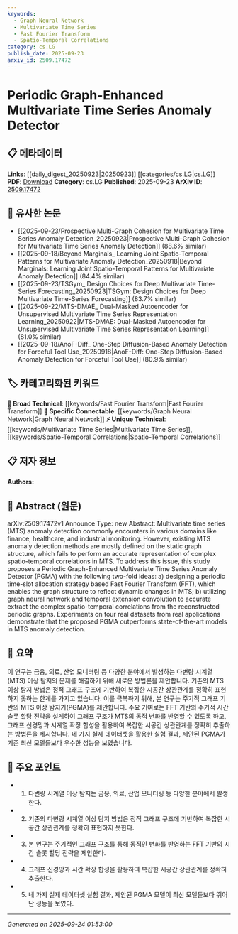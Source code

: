 ```yaml
---
keywords:
  - Graph Neural Network
  - Multivariate Time Series
  - Fast Fourier Transform
  - Spatio-Temporal Correlations
category: cs.LG
publish_date: 2025-09-23
arxiv_id: 2509.17472
---
```


<!-- KEYWORD_LINKING_METADATA:
{
  "processed_timestamp": "2025-09-24T01:53:00.597394",
  "vocabulary_version": "1.0",
  "selected_keywords": [
    "Graph Neural Network",
    "Multivariate Time Series",
    "Fast Fourier Transform",
    "Spatio-Temporal Correlations"
  ],
  "rejected_keywords": [],
  "similarity_scores": {
    "Graph Neural Network": 0.85,
    "Multivariate Time Series": 0.78,
    "Fast Fourier Transform": 0.72,
    "Spatio-Temporal Correlations": 0.77
  },
  "extraction_method": "AI_prompt_based",
  "budget_applied": true,
  "candidates_json": {
    "candidates": [
      {
        "surface": "Graph Neural Network",
        "canonical": "Graph Neural Network",
        "aliases": [
          "GNN"
        ],
        "category": "specific_connectable",
        "rationale": "Graph Neural Networks are central to the proposed method, enhancing connectivity with existing literature on neural network applications.",
        "novelty_score": 0.45,
        "connectivity_score": 0.88,
        "specificity_score": 0.8,
        "link_intent_score": 0.85
      },
      {
        "surface": "Multivariate Time Series",
        "canonical": "Multivariate Time Series",
        "aliases": [
          "MTS"
        ],
        "category": "unique_technical",
        "rationale": "The focus on multivariate time series is unique and crucial for understanding the context of anomaly detection in this study.",
        "novelty_score": 0.65,
        "connectivity_score": 0.7,
        "specificity_score": 0.85,
        "link_intent_score": 0.78
      },
      {
        "surface": "Fast Fourier Transform",
        "canonical": "Fast Fourier Transform",
        "aliases": [
          "FFT"
        ],
        "category": "broad_technical",
        "rationale": "FFT is used in the periodic time-slot allocation strategy, linking to broader technical discussions on signal processing.",
        "novelty_score": 0.4,
        "connectivity_score": 0.75,
        "specificity_score": 0.65,
        "link_intent_score": 0.72
      },
      {
        "surface": "Spatio-Temporal Correlations",
        "canonical": "Spatio-Temporal Correlations",
        "aliases": [],
        "category": "unique_technical",
        "rationale": "Understanding spatio-temporal correlations is essential for the proposed anomaly detection method, offering a unique perspective.",
        "novelty_score": 0.68,
        "connectivity_score": 0.67,
        "specificity_score": 0.82,
        "link_intent_score": 0.77
      }
    ],
    "ban_list_suggestions": [
      "anomaly detection",
      "periodic graphs"
    ]
  },
  "decisions": [
    {
      "candidate_surface": "Graph Neural Network",
      "resolved_canonical": "Graph Neural Network",
      "decision": "linked",
      "scores": {
        "novelty": 0.45,
        "connectivity": 0.88,
        "specificity": 0.8,
        "link_intent": 0.85
      }
    },
    {
      "candidate_surface": "Multivariate Time Series",
      "resolved_canonical": "Multivariate Time Series",
      "decision": "linked",
      "scores": {
        "novelty": 0.65,
        "connectivity": 0.7,
        "specificity": 0.85,
        "link_intent": 0.78
      }
    },
    {
      "candidate_surface": "Fast Fourier Transform",
      "resolved_canonical": "Fast Fourier Transform",
      "decision": "linked",
      "scores": {
        "novelty": 0.4,
        "connectivity": 0.75,
        "specificity": 0.65,
        "link_intent": 0.72
      }
    },
    {
      "candidate_surface": "Spatio-Temporal Correlations",
      "resolved_canonical": "Spatio-Temporal Correlations",
      "decision": "linked",
      "scores": {
        "novelty": 0.68,
        "connectivity": 0.67,
        "specificity": 0.82,
        "link_intent": 0.77
      }
    }
  ]
}
-->

# Periodic Graph-Enhanced Multivariate Time Series Anomaly Detector

## 📋 메타데이터

**Links**: [[daily_digest_20250923|20250923]] [[categories/cs.LG|cs.LG]]
**PDF**: [Download](https://arxiv.org/pdf/2509.17472.pdf)
**Category**: cs.LG
**Published**: 2025-09-23
**ArXiv ID**: [2509.17472](https://arxiv.org/abs/2509.17472)

## 🔗 유사한 논문
- [[2025-09-23/Prospective Multi-Graph Cohesion for Multivariate Time Series Anomaly Detection_20250923|Prospective Multi-Graph Cohesion for Multivariate Time Series Anomaly Detection]] (88.6% similar)
- [[2025-09-18/Beyond Marginals_ Learning Joint Spatio-Temporal Patterns for Multivariate Anomaly Detection_20250918|Beyond Marginals: Learning Joint Spatio-Temporal Patterns for Multivariate Anomaly Detection]] (84.4% similar)
- [[2025-09-23/TSGym_ Design Choices for Deep Multivariate Time-Series Forecasting_20250923|TSGym: Design Choices for Deep Multivariate Time-Series Forecasting]] (83.7% similar)
- [[2025-09-22/MTS-DMAE_ Dual-Masked Autoencoder for Unsupervised Multivariate Time Series Representation Learning_20250922|MTS-DMAE: Dual-Masked Autoencoder for Unsupervised Multivariate Time Series Representation Learning]] (81.0% similar)
- [[2025-09-18/AnoF-Diff_ One-Step Diffusion-Based Anomaly Detection for Forceful Tool Use_20250918|AnoF-Diff: One-Step Diffusion-Based Anomaly Detection for Forceful Tool Use]] (80.9% similar)

## 🏷️ 카테고리화된 키워드
**🧠 Broad Technical**: [[keywords/Fast Fourier Transform|Fast Fourier Transform]]
**🔗 Specific Connectable**: [[keywords/Graph Neural Network|Graph Neural Network]]
**⚡ Unique Technical**: [[keywords/Multivariate Time Series|Multivariate Time Series]], [[keywords/Spatio-Temporal Correlations|Spatio-Temporal Correlations]]

## 📋 저자 정보

**Authors:** 

## 📄 Abstract (원문)

arXiv:2509.17472v1 Announce Type: new 
Abstract: Multivariate time series (MTS) anomaly detection commonly encounters in various domains like finance, healthcare, and industrial monitoring. However, existing MTS anomaly detection methods are mostly defined on the static graph structure, which fails to perform an accurate representation of complex spatio-temporal correlations in MTS. To address this issue, this study proposes a Periodic Graph-Enhanced Multivariate Time Series Anomaly Detector (PGMA) with the following two-fold ideas: a) designing a periodic time-slot allocation strategy based Fast Fourier Transform (FFT), which enables the graph structure to reflect dynamic changes in MTS; b) utilizing graph neural network and temporal extension convolution to accurate extract the complex spatio-temporal correlations from the reconstructed periodic graphs. Experiments on four real datasets from real applications demonstrate that the proposed PGMA outperforms state-of-the-art models in MTS anomaly detection.

## 📝 요약

이 연구는 금융, 의료, 산업 모니터링 등 다양한 분야에서 발생하는 다변량 시계열(MTS) 이상 탐지의 문제를 해결하기 위해 새로운 방법론을 제안합니다. 기존의 MTS 이상 탐지 방법은 정적 그래프 구조에 기반하여 복잡한 시공간 상관관계를 정확히 표현하지 못하는 한계를 가지고 있습니다. 이를 극복하기 위해, 본 연구는 주기적 그래프 기반의 MTS 이상 탐지기(PGMA)를 제안합니다. 주요 기여로는 FFT 기반의 주기적 시간 슬롯 할당 전략을 설계하여 그래프 구조가 MTS의 동적 변화를 반영할 수 있도록 하고, 그래프 신경망과 시계열 확장 합성을 활용하여 복잡한 시공간 상관관계를 정확히 추출하는 방법론을 제시합니다. 네 가지 실제 데이터셋을 활용한 실험 결과, 제안된 PGMA가 기존 최신 모델들보다 우수한 성능을 보였습니다.

## 🎯 주요 포인트

- 1. 다변량 시계열 이상 탐지는 금융, 의료, 산업 모니터링 등 다양한 분야에서 발생한다.
- 2. 기존의 다변량 시계열 이상 탐지 방법은 정적 그래프 구조에 기반하여 복잡한 시공간 상관관계를 정확히 표현하지 못한다.
- 3. 본 연구는 주기적인 그래프 구조를 통해 동적인 변화를 반영하는 FFT 기반의 시간 슬롯 할당 전략을 제안한다.
- 4. 그래프 신경망과 시간 확장 합성을 활용하여 복잡한 시공간 상관관계를 정확히 추출한다.
- 5. 네 가지 실제 데이터셋 실험 결과, 제안된 PGMA 모델이 최신 모델들보다 뛰어난 성능을 보였다.


---

*Generated on 2025-09-24 01:53:00*